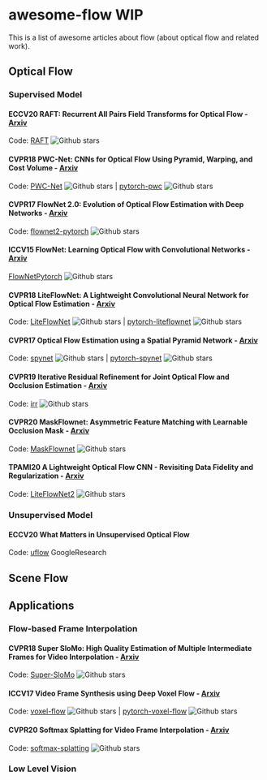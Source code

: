 # awesome-flow WIP
This is a list of awesome articles about flow (about optical flow and related work).

## Optical Flow
### Supervised Model
#### ECCV20 RAFT: Recurrent All Pairs Field Transforms for Optical Flow - [Arxiv](https://arxiv.org/pdf/2003.12039.pdf)
Code: [RAFT](https://github.com/princeton-vl/RAFT) ![Github stars](https://img.shields.io/github/stars/princeton-vl/RAFT)

#### CVPR18 PWC-Net: CNNs for Optical Flow Using Pyramid, Warping, and Cost Volume - [Arxiv](https://arxiv.org/abs/1709.02371) 
Code: [PWC-Net](https://github.com/NVlabs/PWC-Net) ![Github stars](https://img.shields.io/github/stars/NVlabs/PWC-Net) | [pytorch-pwc](https://github.com/sniklaus/pytorch-pwc) ![Github stars](https://img.shields.io/github/stars/sniklaus/pytorch-pwc) 

#### CVPR17 FlowNet 2.0: Evolution of Optical Flow Estimation with Deep Networks - [Arxiv](https://arxiv.org/abs/1612.01925) 
Code: [flownet2-pytorch](https://github.com/NVIDIA/flownet2-pytorch) ![Github stars](https://img.shields.io/github/stars/NVIDIA/flownet2-pytorch)

#### ICCV15 FlowNet: Learning Optical Flow with Convolutional Networks - [Arxiv](https://arxiv.org/abs/1504.06852) 
[FlowNetPytorch](https://github.com/ClementPinard/FlowNetPytorch) ![Github stars](https://img.shields.io/github/stars/ClementPinard/FlowNetPytorch)

#### CVPR18 LiteFlowNet: A Lightweight Convolutional Neural Network for Optical Flow Estimation - [Arxiv](https://arxiv.org/abs/1805.07036)
Code: [LiteFlowNet](https://github.com/twhui/LiteFlowNet) ![Github stars](https://img.shields.io/github/stars/twhui/LiteFlowNet) | [pytorch-liteflownet](https://github.com/sniklaus/pytorch-liteflownet) ![Github stars](https://img.shields.io/github/stars/sniklaus/pytorch-liteflownet)

#### CVPR17 Optical Flow Estimation using a Spatial Pyramid Network - [Arxiv](https://arxiv.org/abs/1611.00850)
Code: [spynet](https://github.com/anuragranj/spynet) ![Github stars](https://img.shields.io/github/stars/anuragranj/spynet) | [pytorch-spynet](https://github.com/sniklaus/pytorch-spynet) ![Github stars](https://img.shields.io/github/stars/sniklaus/pytorch-spynet)

#### CVPR19 Iterative Residual Refinement for Joint Optical Flow and Occlusion Estimation - [Arxiv](https://arxiv.org/pdf/1904.05290.pdf) 
Code: [irr](https://github.com/visinf/irr) ![Github stars](https://img.shields.io/github/stars/visinf/irr)

#### CVPR20 MaskFlownet: Asymmetric Feature Matching with Learnable Occlusion Mask - [Arxiv](https://arxiv.org/abs/2003.10955) 
Code: [MaskFlownet](https://github.com/microsoft/MaskFlownet) ![Github stars](https://img.shields.io/github/stars/microsoft/MaskFlownet)

#### TPAMI20 A Lightweight Optical Flow CNN - Revisiting Data Fidelity and Regularization - [Arxiv](https://arxiv.org/abs/1903.07414) 
Code: [LiteFlowNet2](https://github.com/twhui/LiteFlowNet2) ![Github stars](https://img.shields.io/github/stars/twhui/LiteFlowNet2)

### Unsupervised Model
#### ECCV20 What Matters in Unsupervised Optical Flow
Code: [uflow](https://github.com/google-research/google-research/tree/master/uflow) GoogleResearch

## Scene Flow

## Applications
### Flow-based Frame Interpolation

#### CVPR18 Super SloMo: High Quality Estimation of Multiple Intermediate Frames for Video Interpolation - [Arxiv](https://arxiv.org/abs/1712.00080)
Code: [Super-SloMo](https://github.com/avinashpaliwal/Super-SloMo) ![Github stars](https://img.shields.io/github/stars/avinashpaliwal/Super-SloMo)

#### ICCV17 Video Frame Synthesis using Deep Voxel Flow - [Arxiv](https://arxiv.org/abs/1702.02463)
Code: [voxel-flow](https://github.com/liuziwei7/voxel-flow) ![Github stars](https://img.shields.io/github/stars/liuziwei7/voxel-flow) | [pytorch-voxel-flow](https://github.com/lxx1991/pytorch-voxel-flow) ![Github stars](https://img.shields.io/github/stars/lxx1991/pytorch-voxel-flow)

#### CVPR20 Softmax Splatting for Video Frame Interpolation - [Arxiv](https://arxiv.org/abs/2003.05534)
Code: [softmax-splatting](https://github.com/sniklaus/softmax-splatting) ![Github stars](https://img.shields.io/github/stars/sniklaus/softmax-splatting)

### Low Level Vision
